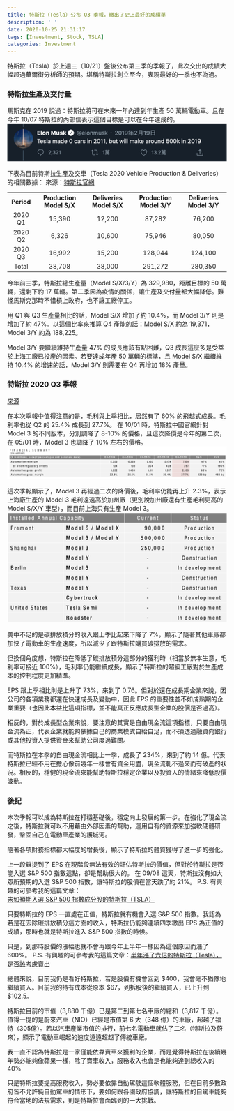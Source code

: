 ```yaml
---
title: 特斯拉（Tesla）公布 Q3 季報，繳出了史上最好的成績單
description: ' '
date: 2020-10-25 21:31:17
tags: [Investment, Stock, TSLA]
categories: Investment
---
```


特斯拉（Tesla）於上週三（10/21）盤後公布第三季的季報了，此次交出的成績大幅超過華爾街分析師的預期。堪稱特斯拉創立至今，表現最好的一季也不為過。

### 特斯拉生產及交付量
馬斯克在 2019 說過：特斯拉將可在未來一年內達到年生產 50 萬輛電動車。且在今年 10/07 特斯拉的內部信表示這個目標是可以在今年達成的。
![34-1](../images/34-1.png)

下表為目前特斯拉生產及交車（Tesla 2020 Vehicle Production & Deliveries）的相關數據：
來源：[特斯拉官網](https://ir.tesla.com)

<table style="width:100%">
  <tr>
    <th align="center">Period</th>
    <th align="center">Production Model S/X</th>
    <th align="center">Deliveries Model S/X</th>
    <th align="center">Production Model 3/Y</th>
    <th align="center">Deliveries Model 3/Y</th>
  </tr>
  <tr>
    <td align="center">2020 Q1</td>
    <td align="center">15,390</td>
    <td align="center">12,200</td>
    <td align="center">87,282</td>
    <td align="center">76,200</td>
  </tr>
  <tr>
    <td align="center">2020 Q2</td>
    <td align="center">6,326</td>
    <td align="center">10,600</td>
    <td align="center">75,946</td>
    <td align="center">80,050</td>
  </tr>
  <tr>
    <td align="center">2020 Q3</td>
    <td align="center">16,992</td>
    <td align="center">15,200</td>
    <td align="center">128,044</td>
    <td align="center">124,100</td>
  </tr>
  <tr>
    <td align="center">Total</td>
    <td align="center">38,708</td>
    <td align="center">38,000</td>
    <td align="center">291,272</td>
    <td align="center">280,350</td>
  </tr>
</table>

今年前三季，特斯拉總生產量（Model S/X/3/Y）為 329,980，距離目標的 50 萬輛，還剩下約 17 萬輛。第二季因為疫情的關係，讓生產及交付量都大幅降低。難怪馬斯克那時不惜槓上政府，也不讓工廠停工。

用 Q1 與 Q3 生產量相比的話，Model S/X 增加了約 10.4%，而 Model 3/Y 則是增加了約 47%。以這個比率來推算 Q4 產能的話：Model S/X 約為 19,371，Model 3/Y 約為 188,225。

Model 3/Y 要繼續維持生產量 47% 的成長應該有點困難，Q3 成長這麼多是受益於上海工廠已投產的因素。若要達成年產 50 萬輛的標準，且 Model S/X 繼續維持 10.4% 的增速的話，Model 3/Y 則需要在 Q4 再增加 18% 產量。

### 特斯拉 2020 Q3 季報
[來源](https://tesla-cdn.thron.com/static/4E7BR9_TSLA_Q3_2020_Update_P0Q85U.pdf?xseo=&response-content-disposition=inline%3Bfilename%3D%22TSLA-Q3-2020-Update.pdf%22)

在本次季報中值得注意的是，毛利與上季相比，居然有了 60% 的飛越式成長。毛利率也從 Q2 的 25.4% 成長到 27.7%。
在 10/01 時，特斯拉中國官網針對 Model 3 的不同版本，分別調降了 8-10% 的價格，且這次降價是今年的第二次，在 05/01 時，Model 3 也調降了 10% 左右的價格。
![34-2](../images/34-2.png)

這次季報顯示了，Model 3 再經過二次的降價後，毛利率仍能再上升 2.3%，表示上海廠生產的 Model 3 毛利遠遠高於加州廠（更別說加州廠還有生產毛利更高的 Model S/X/Y 車型），而目前上海只有生產  Model 3。
![34-3](../images/34-3.png)

美中不足的是碳排放積分的收入跟上季比起來下降了 7%，顯示了隨著其他車廠都加快了電動車的生產速度，所以減少了跟特斯拉購買碳排放的需求。

但換個角度想，特斯拉在降低了碳排放積分這部分的獲利時（相當於無本生意，毛利率可接近 100%），毛利率仍能繼續成長，顯示了特斯拉的超級工廠對於生產成本的控制程度更加精準。

EPS 跟上季相比則是上升了 73%，來到了 0.76。但對於還在成長期企業來說，因公司的各項業務都還在快速成長及變動中，因此 EPS 的重要性並不如成熟期的企業重要（也因此本益比這項指標，並不能真正反應成長型企業的股價是否過高）。

相反的，對於成長型企業來說，要注意的其實是自由現金流這項指標，只要自由現金流為正，代表企業就能夠依據自己的商業模式自給自足，而不須透過融資向銀行或其他投資人提供資金來幫助公司度過難關。

而特斯拉在本季的自由現金流相比上一季，成長了 234%，來到了約 14 億。代表特斯拉已經不用在擔心像前幾年一樣會有資金用盡，現金流軋不過來而有破產的狀況。相反的，穩健的現金流來能幫助特斯拉穩定企業以及投資人的情緒來降低股價波動。

### 後記
本次季報可以成為特斯拉在打穩基礎後，穩定向上發展的第一步。在強化了現金流之後，特斯拉就可以不用藉由外部因素的幫助，運用自有的資源來加強軟硬體研發，鞏固自己在電動車產業的護城河。

隨著各項財務指標都大幅度的增長後，顯示了特斯拉的體質獲得了進一步的強化。

上一段雖提到了 EPS 在現階段無法有效的評估特斯拉的價值，但對於特斯拉是否能入選 S&P 500 指數這點，卻是幫助很大的。
在 09/08 這天，特斯拉沒有如大眾所預期的入選 S&P 500 指數，讓特斯拉的股價在當天跌了約 21%。
P.S. 有興趣的可參考我的這篇文章：[未如預期入選 S&P 500 指數成分股的特斯拉（TSLA）
](https://ycjhuo.gitlab.io/2020/09/12/TESLA-Left-Out-Of-The-SP500/)

只要特斯拉的 EPS 一直處在正值，特斯拉就有機會入選 S&P 500 指數。我認為若是在去除碳排放積分這方面的收入，特斯拉仍能夠連續四季繳出 EPS 為正值的成績，那時也就是特斯拉進入 S&P 500 指數的時候。

只是，到那時股價的漲幅也就不會再跟今年上半年一樣因為這個原因而漲了 600%。
P.S. 有興趣的可參考我的這篇文章：[半年漲了六倍的特斯拉（Tesla），是否該考慮賣出
](https://ycjhuo.gitlab.io/2020/08/30/How-Tesla-Soar-600-in-6-month/)

總體來說，目前我仍是看好特斯拉，若是股價有機會回到 $400，我會毫不猶豫地繼續買入。目前我的持有成本從原本 $67，到拆股後的繼續買入，已上升到 $102.5。

特斯拉目前的市值（3,880 千億）已是第二到第七名車廠的總和（3,817 千億）。值得一提的是蔚來汽車（NIO）已經是市值第 6 大（348 億）的車廠，超越了福特（305億）。若以汽車產業市值的排行，前七名電動車就佔了二名（特斯拉及蔚來），顯示了電動車崛起的速度遠遠超越了傳統車廠。

我一直不認為特斯拉是一家僅能依靠賣車來獲利的企業，而是覺得特斯拉在後續幾年勢必能夠像蘋果一樣，除了賣車收入，服務收入也會是也能夠達到總收入的 40% 

只是特斯拉要提高服務收入，勢必要依靠自動駕駛這個軟體服務，但在目前多數政府皆不允許純自動駕車的情形下，要如何跟各國政府協調，讓特斯拉的自駕車能夠符合當地的法規需求，則是特斯拉會面臨到的一大挑戰。